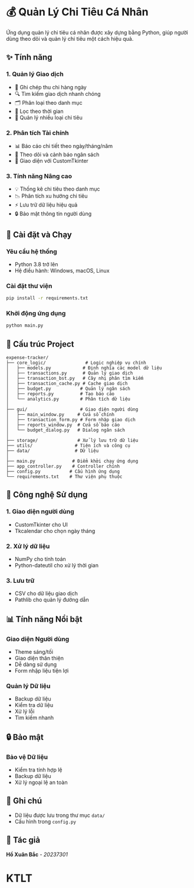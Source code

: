 # 💰 Quản Lý Chi Tiêu Cá Nhân

Ứng dụng quản lý chi tiêu cá nhân được xây dựng bằng Python, giúp người dùng theo dõi và quản lý chi tiêu một cách hiệu quả.

## ✨ Tính năng

### 1. Quản lý Giao dịch
- 📝 Ghi chép thu chi hàng ngày
- 🔍 Tìm kiếm giao dịch nhanh chóng
- 🗂️ Phân loại theo danh mục
- 📅 Lọc theo thời gian
- 💼 Quản lý nhiều loại chi tiêu

### 2. Phân tích Tài chính
- 📊 Báo cáo chi tiết theo ngày/tháng/năm
- 🎯 Theo dõi và cảnh báo ngân sách
- 📱 Giao diện với CustomTkinter

### 3. Tính năng Nâng cao
- 💡 Thống kê chi tiêu theo danh mục
- 📉 Phân tích xu hướng chi tiêu
- ⚡ Lưu trữ dữ liệu hiệu quả
- 🔒 Bảo mật thông tin người dùng

## 🚀 Cài đặt và Chạy

### Yêu cầu hệ thống
- Python 3.8 trở lên
- Hệ điều hành: Windows, macOS, Linux

### Cài đặt thư viện
```bash
pip install -r requirements.txt
```

### Khởi động ứng dụng
```bash
python main.py
```

## 📁 Cấu trúc Project

```
expense-tracker/
├── core_logic/               # Logic nghiệp vụ chính
│   ├── models.py            # Định nghĩa các model dữ liệu
│   ├── transactions.py      # Quản lý giao dịch
│   ├── transaction_bst.py   # Cây nhị phân tìm kiếm
│   ├── transaction_cache.py # Cache giao dịch
│   ├── budget.py           # Quản lý ngân sách
│   ├── reports.py          # Tạo báo cáo
│   └── analytics.py        # Phân tích dữ liệu
│
├── gui/                    # Giao diện người dùng
│   ├── main_window.py     # Cửa sổ chính
│   ├── transaction_form.py # Form nhập giao dịch
│   ├── reports_window.py  # Cửa sổ báo cáo
│   └── budget_dialog.py   # Dialog ngân sách
│
├── storage/               # Xử lý lưu trữ dữ liệu
├── utils/                # Tiện ích và công cụ
├── data/                 # Dữ liệu 
│
├── main.py              # Điểm khởi chạy ứng dụng
├── app_controller.py    # Controller chính
├── config.py           # Cấu hình ứng dụng
└── requirements.txt    # Thư viện phụ thuộc
```

## 🔧 Công nghệ Sử dụng

### 1. Giao diện người dùng
- CustomTkinter cho UI
- Tkcalendar cho chọn ngày tháng

### 2. Xử lý dữ liệu
- NumPy cho tính toán
- Python-dateutil cho xử lý thời gian

### 3. Lưu trữ
- CSV cho dữ liệu giao dịch
- Pathlib cho quản lý đường dẫn

## 📊 Tính năng Nổi bật

### Giao diện Người dùng
- Theme sáng/tối
- Giao diện thân thiện
- Dễ dàng sử dụng
- Form nhập liệu tiện lợi

### Quản lý Dữ liệu
- Backup dữ liệu
- Kiểm tra dữ liệu
- Xử lý lỗi
- Tìm kiếm nhanh

## 🔒 Bảo mật

### Bảo vệ Dữ liệu
- Kiểm tra tính hợp lệ
- Backup dữ liệu
- Xử lý ngoại lệ an toàn

## 📝 Ghi chú

- Dữ liệu được lưu trong thư mục `data/`
- Cấu hình trong `config.py`

## 👤 Tác giả

**Hồ Xuân Bắc** - *20237301*

# KTLT
